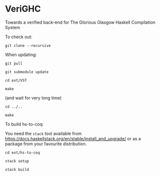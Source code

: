 # VeriGHC
Towards a verified back-end for The Glorious Glasgow Haskell Compilation System

To check out:

``git clone --recursive``

When updating:

``git pull``

``git submodule update``

``cd ext/VST``

``make``

(and wait for very long time)

``cd ../..``

``make``


To build hs-to-coq:

You need the `stack` tool available from
https://docs.haskellstack.org/en/stable/install_and_upgrade/
or as a package from your favourite distribution.

``cd ext/hs-to-coq``

``stack setup``

``stack build``

